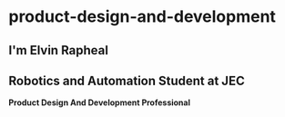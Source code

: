 # product-design-and-development
## I'm Elvin Rapheal
## Robotics and Automation Student at JEC
****Product Design And Development Professional****
